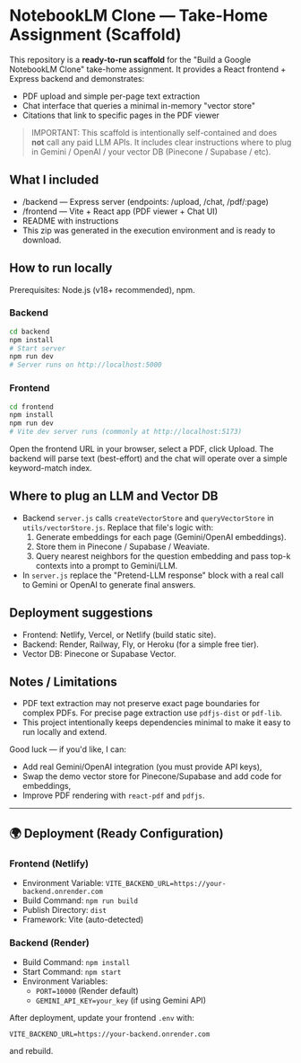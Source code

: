 # NotebookLM Clone — Take-Home Assignment (Scaffold)

This repository is a **ready-to-run scaffold** for the "Build a Google NotebookLM Clone" take-home assignment.
It provides a React frontend + Express backend and demonstrates:
- PDF upload and simple per-page text extraction
- Chat interface that queries a minimal in-memory "vector store"
- Citations that link to specific pages in the PDF viewer

> IMPORTANT: This scaffold is intentionally self-contained and does **not** call any paid LLM APIs.
It includes clear instructions where to plug in Gemini / OpenAI / your vector DB (Pinecone / Supabase / etc).

## What I included
- /backend — Express server (endpoints: /upload, /chat, /pdf/:page)
- /frontend — Vite + React app (PDF viewer + Chat UI)
- README with instructions
- This zip was generated in the execution environment and is ready to download.

## How to run locally

Prerequisites: Node.js (v18+ recommended), npm.

### Backend
```bash
cd backend
npm install
# Start server
npm run dev
# Server runs on http://localhost:5000
```

### Frontend
```bash
cd frontend
npm install
npm run dev
# Vite dev server runs (commonly at http://localhost:5173)
```

Open the frontend URL in your browser, select a PDF, click Upload. The backend will parse text (best-effort) and the chat will operate over a simple keyword-match index.

## Where to plug an LLM and Vector DB
- Backend `server.js` calls `createVectorStore` and `queryVectorStore` in `utils/vectorStore.js`.
  Replace that file's logic with:
  1. Generate embeddings for each page (Gemini/OpenAI embeddings).
  2. Store them in Pinecone / Supabase / Weaviate.
  3. Query nearest neighbors for the question embedding and pass top-k contexts into a prompt to Gemini/LLM.
- In `server.js` replace the "Pretend-LLM response" block with a real call to Gemini or OpenAI to generate final answers.

## Deployment suggestions
- Frontend: Netlify, Vercel, or Netlify (build static site).
- Backend: Render, Railway, Fly, or Heroku (for a simple free tier).
- Vector DB: Pinecone or Supabase Vector.

## Notes / Limitations
- PDF text extraction may not preserve exact page boundaries for complex PDFs. For precise page extraction use `pdfjs-dist` or `pdf-lib`.
- This project intentionally keeps dependencies minimal to make it easy to run locally and extend.

Good luck — if you'd like, I can:
- Add real Gemini/OpenAI integration (you must provide API keys),
- Swap the demo vector store for Pinecone/Supabase and add code for embeddings,
- Improve PDF rendering with `react-pdf` and `pdfjs`.


---

## 🌍 Deployment (Ready Configuration)

### Frontend (Netlify)
- Environment Variable: `VITE_BACKEND_URL=https://your-backend.onrender.com`
- Build Command: `npm run build`
- Publish Directory: `dist`
- Framework: Vite (auto-detected)

### Backend (Render)
- Build Command: `npm install`
- Start Command: `npm start`
- Environment Variables:
  - `PORT=10000` (Render default)
  - `GEMINI_API_KEY=your_key` (if using Gemini API)

After deployment, update your frontend `.env` with:
```
VITE_BACKEND_URL=https://your-backend.onrender.com
```
and rebuild.
